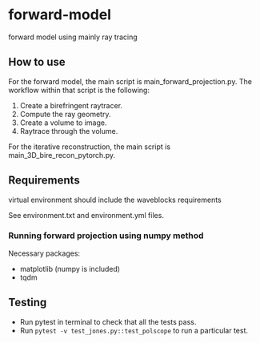# forward-model
forward model using mainly ray tracing

## How to use
For the forward model, the main script is main_forward_projection.py. The workflow within that script is the following:

1. Create a birefringent raytracer.
1. Compute the ray geometry.
1. Create a volume to image.
1. Raytrace through the volume.

For the iterative reconstruction, the main script is main_3D_bire_recon_pytorch.py.

## Requirements
virtual environment should include the waveblocks requirements

See environment.txt and environment.yml files.

### Running forward projection using numpy method
Necessary packages:
- matplotlib (numpy is included)
- tqdm

## Testing
- Run pytest in terminal to check that all the tests pass.
- Run ```pytest -v test_jones.py::test_polscope``` to run a particular test.